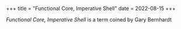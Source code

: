 +++
title = "Functional Core, Imperative Shell"
date = 2022-08-15
+++

_Functional Core, Imperative Shell_ is a term coined by Gary Bernhardt